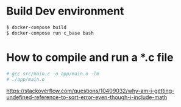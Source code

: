 # Build Dev environment

```bash
$ docker-compose build
$ docker-compose run c_base bash
```


# How to compile and run a *.c file

```bash
# gcc src/main.c -o app/main.o -lm
# ./app/main.o
```
https://stackoverflow.com/questions/10409032/why-am-i-getting-undefined-reference-to-sqrt-error-even-though-i-include-math

